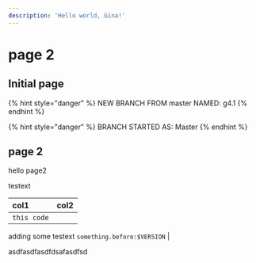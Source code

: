 ```yaml
---
description: 'Hello world, Gina!'
---
```


# page 2

## Initial page

{% hint style="danger" %}
NEW BRANCH FROM master NAMED: g4.1
{% endhint %}

{% hint style="danger" %}
BRANCH STARTED AS: Master
{% endhint %}

## page 2

hello page2

testext

| col1 | col2 |
| :--- | :--- |
| `this code` |




adding some testext
 `something.before:$VERSION` |



asdfasdfasdfdsafasdfsd
